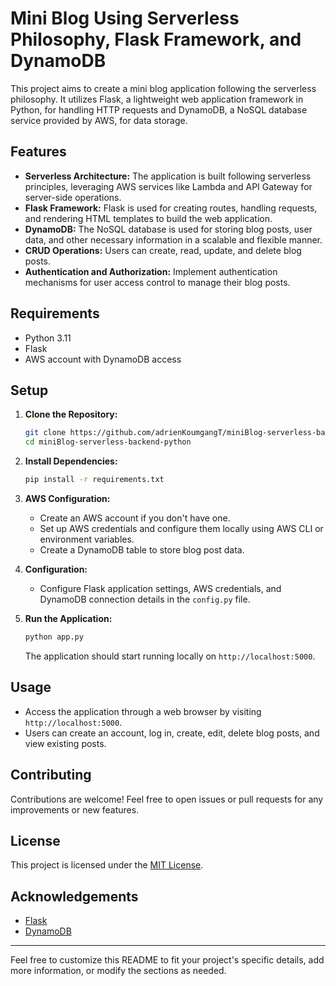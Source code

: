 # Mini Blog Using Serverless Philosophy, Flask Framework, and DynamoDB

This project aims to create a mini blog application following the serverless philosophy. 
It utilizes Flask, a lightweight web application framework in Python, for handling HTTP requests and DynamoDB, 
a NoSQL database service provided by AWS, for data storage.

## Features

- **Serverless Architecture:** The application is built following serverless principles, leveraging AWS services like Lambda and API Gateway for server-side operations.
- **Flask Framework:** Flask is used for creating routes, handling requests, and rendering HTML templates to build the web application.
- **DynamoDB:** The NoSQL database is used for storing blog posts, user data, and other necessary information in a scalable and flexible manner.
- **CRUD Operations:** Users can create, read, update, and delete blog posts.
- **Authentication and Authorization:** Implement authentication mechanisms for user access control to manage their blog posts.

## Requirements

- Python 3.11
- Flask
- AWS account with DynamoDB access

## Setup

1. **Clone the Repository:**

   ```bash
   git clone https://github.com/adrienKoumgangT/miniBlog-serverless-backend-python.git
   cd miniBlog-serverless-backend-python
   ```

2. **Install Dependencies:**

   ```bash
   pip install -r requirements.txt
   ```

3. **AWS Configuration:**

   - Create an AWS account if you don't have one.
   - Set up AWS credentials and configure them locally using AWS CLI or environment variables.
   - Create a DynamoDB table to store blog post data.

4. **Configuration:**

   - Configure Flask application settings, AWS credentials, and DynamoDB connection details in the `config.py` file.

5. **Run the Application:**

   ```bash
   python app.py
   ```

   The application should start running locally on `http://localhost:5000`.

## Usage

- Access the application through a web browser by visiting `http://localhost:5000`.
- Users can create an account, log in, create, edit, delete blog posts, and view existing posts.

## Contributing

Contributions are welcome! Feel free to open issues or pull requests for any improvements or new features.

## License

This project is licensed under the [MIT License](LICENSE).

## Acknowledgements

- [Flask](https://flask.palletsprojects.com/)
- [DynamoDB](https://aws.amazon.com/dynamodb/)

---

Feel free to customize this README to fit your project's specific details, add more information, or modify the sections as needed.
